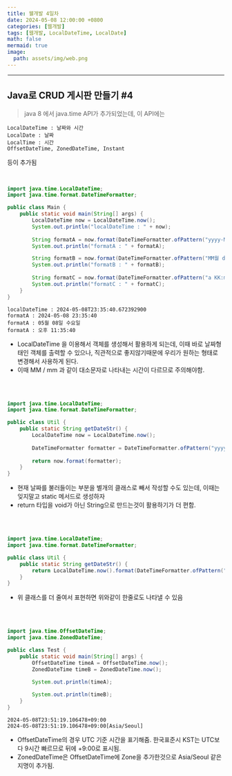 ```yaml
---
title: 웰개발 4일차
date: 2024-05-08 12:00:00 +0800
categories: [웹개발]
tags: [웹개발, LocalDateTime, LocalDate]
math: false
mermaid: true
image:
  path: assets/img/web.png
---
```


<hr style="border:1px solid white">

## Java로 CRUD 게시판 만들기 #4
> java 8 에서 java.time API가 추가되었는데, 이 API에는 
```
LocalDateTime : 날짜와 시간
LocalDate : 날짜
LocalTime : 시간
OffsetDateTime, ZonedDateTime, Instant
```
등이 추가됨

<br/>

```java
import java.time.LocalDateTime;
import java.time.format.DateTimeFormatter;

public class Main {
    public static void main(String[] args) {
        LocalDateTime now = LocalDateTime.now();
		System.out.println("localDateTime : " + now);
        
        String formatA = now.format(DateTimeFormatter.ofPattern("yyyy-MM-dd HH:mm:ss"));
        System.out.println("formatA : " + formatA);

        String formatB = now.format(DateTimeFormatter.ofPattern("MM월 dd일 E요일"));
        System.out.println("formatB : " + formatB);
        
        String formatC = now.format(DateTimeFormatter.ofPattern("a KK:mm:ss"));
        System.out.println("formatC : " + formatC);    
    }
}
```
```
localDateTime : 2024-05-08T23:35:40.672392900
formatA : 2024-05-08 23:35:40
formatA : 05월 08일 수요일
formatA : 오후 11:35:40
```
- LocalDateTime 을 이용해서 객체를 생성해서 활용하게 되는데, 이때 바로 날짜형태인 객체를 출력할 수 있으나, 직관적으로 좋지않기때문에 우리가 원하는 형태로 변경해서 사용하게 된다.
- 이때 MM / mm 과 같이 대소문자로 나타내는 시간이 다르므로 주의해야함.

<br/><br/>

```java
import java.time.LocalDateTime;
import java.time.format.DateTimeFormatter;

public class Util {
    public static String getDateStr() {
        LocalDateTime now = LocalDateTime.now();
        
        DateTimeFormatter formatter = DateTimeFormatter.ofPattern("yyyy-MM-dd HH:mm:ss");
        
        return now.format(formatter);
    }
}
```
- 현재 날짜를 불러들이는 부분을 별개의 클래스로 빼서 작성할 수도 있는데, 이때는 잊지말고 static 메서드로 생성하자
- return 타입을 void가 아닌 String으로 만드는것이 활용하기가 더 편함.

<br/><br/>

```java
import java.time.LocalDateTime;
import java.time.format.DateTimeFormatter;

public class Util {
    public static String getDateStr() {
        return LocalDateTime.now().format(DateTimeFormatter.ofPattern("yyyy-MM-dd HH:mm:dd"));
    }
}
```
- 위 클래스를 더 줄여서 표현하면 위와같이 한줄로도 나타낼 수 있음

<br/><br/>

```java
import java.time.OffsetDateTime;
import java.time.ZonedDateTime;

public class Test {
    public static void main(String[] args) {
    	OffsetDateTime timeA = OffsetDateTime.now();
    	ZonedDateTime timeB = ZonedDateTime.now();
    	
        System.out.println(timeA);

        System.out.println(timeB);    
    }
}
```
```
2024-05-08T23:51:19.106478+09:00
2024-05-08T23:51:19.106478+09:00[Asia/Seoul]
```
- OffsetDateTime의 경우 UTC 기준 시간을 표기해줌. 한국표준시 KST는 UTC보다 9시간 빠르므로 뒤에 +9:00로 표시됨.
- ZonedDateTime은 OffsetDateTime에 Zone을 추가한것으로 Asia/Seoul 같은 지명이 추가됨.